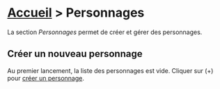 # [Accueil](..) > Personnages

La section _Personnages_ permet de créer et gérer des personnages.

## Créer un nouveau personnage

Au premier lancement, la liste des personnages est vide. Cliquer sur (+) pour [créer un personnage](new-character.md).

